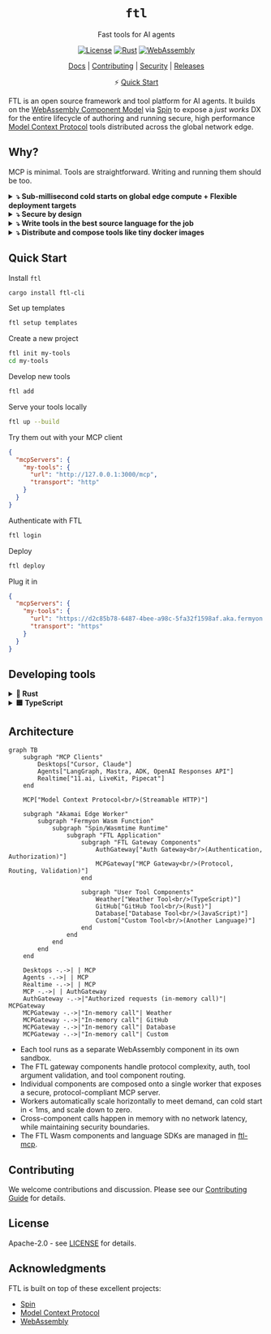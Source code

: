 <div align="center">

# `ftl`

Fast tools for AI agents

[![License](https://img.shields.io/badge/license-Apache%202.0-blue.svg)](LICENSE)
[![Rust](https://img.shields.io/badge/rust-1.87+-orange.svg)](https://www.rust-lang.org)
[![WebAssembly](https://img.shields.io/badge/WebAssembly-compatible-purple.svg)](https://webassembly.org/)

[Docs](./docs/README.md) | [Contributing](./CONTRIBUTING.md) | [Security](./SECURITY.md) | [Releases](https://github.com/fastertools/ftl-cli/releases)

⚡️ [Quick Start](#quick-start)

</div>

FTL is an open source framework and tool platform for AI agents. It builds on the [WebAssembly Component Model](https://component-model.bytecodealliance.org/design/why-component-model.html) via [Spin](https://github.com/spinframework/spin) to expose a *just works* DX for the entire lifecycle of authoring and running secure, high performance [Model Context Protocol](https://modelcontextprotocol.io) tools distributed across the global network edge.

## Why?

MCP is minimal. Tools are straightforward. Writing and running them should be too.

<details>
<summary><strong>⤵ Sub-millisecond cold starts on global edge compute + Flexible deployment targets</strong></summary>

FTL tools run on any host compatible with Spin/[Wasmtime](https://github.com/bytecodealliance/wasmtime), including your development machine.

When it's time to deploy, the FTL Platform aims to be the best surface for running and managing high performance remote tools. It handles the plumbing and exposes MCP-compliant servers that are distributed enough to be used by agents operating anywhere, including real-time voice and multimodal systems.

Latency and compute overhead for remote tool calls should not be something you have to design around. Instant, sandboxed, globally distributed high performance compute should be available to your agent as a resource. This enables powerful patterns for crafting optimal agent interactions and tool responses beyond just proxying to third party APIs.

- FTL tools run as individually sandboxed components on [Fermyon Wasm Functions](https://www.fermyon.com/wasm-functions) and [Akamai](https://www.akamai.com/why-akamai/global-infrastructure)'s globally distributed edge cloud.
- Workers automatically scale horizontally to meet demand, can cold start in < 1ms, and scale down to zero.
- The FTL [gateway components](#architecture) handle MCP server implementation, auth, tool argument validation, and tool component routing.
- Tool calls are automatically routed to a worker running on most optimal Akamai edge PoP. Ensure your users have the best possible experience when using agents that access their applications and content, regardless of physical location. 
- High performance programming patterns with low-level features like [SIMD](https://github.com/WebAssembly/spec/blob/main/proposals/simd/SIMD.md) are available via languages like Rust and C to unlock SOTA compute capabilities for real-time agents.

The FTL Platform is just one possible deployment target. It is currently in early alpha and free with limited capacity. Opt in via the `ftl login` command, which enables `ftl deploy`.
</details>

<details>
<summary><strong>⤵ Secure by design</strong></summary>

- Tools run as individual WebAssembly components to provide sandboxed tool executions on a provably airtight [security model](https://webassembly.org/docs/security/).
- MCP endpoints are secured by [protocol-compliant authorization](https://modelcontextprotocol.io/specification/2025-06-18/basic/authorization).
- Plug in your own OIDC provider via simple configuration, or use FTL's by default.
- Allowed outbound network calls are configurable by host per tool. This is especially important when you include tools you didn't author in your MCP server, which you can do with OCI registry references (see below.).
</details>

<details>
<summary><strong>⤵ Write tools in the best source language for the job</strong></summary>

* Combine tools written in different source languages within one MCP server.
* Use Rust, TypeScript, Python, Go, C, and [more](https://component-model.bytecodealliance.org/language-support.html).
* High performance features like [SIMD](https://github.com/WebAssembly/spec/blob/main/proposals/simd/SIMD.md) are available via languages like Rust and C.
</details>

<details>
<summary><strong>⤵ Distribute and compose tools like tiny docker images</strong></summary>

* Tools are compiled to self-contained Wasm binaries that are often < 1MB.
* Tools can be pushed and pulled directly from [OCI](https://opencontainers.org/)-compliant registries like Docker Hub, GitHub Container Registry, Amazon Elastic Container Registry, and more.
* Mix and match individual tools in your MCP server by registry URI.
* Tool binary size and performance are influenced by the tool's individual source language.
</details>

## Quick Start

Install `ftl`
```bash
cargo install ftl-cli
```

Set up templates
```bash
ftl setup templates
```

Create a new project
```bash
ftl init my-tools
cd my-tools
```

Develop new tools
```bash
ftl add
```

Serve your tools locally
```bash
ftl up --build
```

Try them out with your MCP client
```json
{
  "mcpServers": {
    "my-tools": {
      "url": "http://127.0.0.1:3000/mcp",
      "transport": "http"
    }
  }
}
```

Authenticate with FTL
```bash
ftl login
```

Deploy
```bash
ftl deploy
```

Plug it in
```json
{
  "mcpServers": {
    "my-tools": {
      "url": "https://d2c85b78-6487-4bee-a98c-5fa32f1598af.aka.fermyon.tech/mcp",
      "transport": "https"
    }
  }
}
```

## Developing tools

<details>
<summary><strong>🦀 Rust</strong></summary>

```rust
use ftl_sdk::{tool, ToolResponse};
use serde::Deserialize;
use schemars::JsonSchema;

#[derive(Deserialize, JsonSchema)]
struct MyToolInput {
    /// The message to process
    message: String,
}

/// A simple MCP tool
#[tool]
fn my_tool(input: MyToolInput) -> ToolResponse {
    ToolResponse::text(format!("Processed: {}", input.message))
}
```
</details>

<details>
<summary><strong>🟦 TypeScript</strong></summary>

```typescript
import { createTool, ToolResponse } from 'ftl-sdk'
import { z } from 'zod'

// Define the schema using Zod
const ToolSchema = z.object({
  message: z.string().describe('The message to process')
})

type ToolInput = z.infer<typeof ToolSchema>

const tool = createTool<ToolInput>({
  metadata: {
    name: 'my_tool',
    title: 'My Tool',
    description: 'A simple MCP tool',
    inputSchema: z.toJSONSchema(ToolSchema)
  },
  handler: async (input) => {
    return ToolResponse.text(`Processed: ${input.message}`)
  }
})

//@ts-ignore
addEventListener('fetch', (event: FetchEvent) => {
  event.respondWith(tool(event.request))
})
```
</details>

## Architecture

```mermaid
graph TB
    subgraph "MCP Clients"
        Desktops["Cursor, Claude"]
        Agents["LangGraph, Mastra, ADK, OpenAI Responses API"]
        Realtime["11.ai, LiveKit, Pipecat"]
    end
    
    MCP["Model Context Protocol<br/>(Streamable HTTP)"]
    
    subgraph "Akamai Edge Worker"
        subgraph "Fermyon Wasm Function"
            subgraph "Spin/Wasmtime Runtime"
                subgraph "FTL Application"
                    subgraph "FTL Gateway Components"
                        AuthGateway["Auth Gateway<br/>(Authentication, Authorization)"]
                        MCPGateway["MCP Gateway<br/>(Protocol, Routing, Validation)"]
                    end
                    
                    subgraph "User Tool Components"
                        Weather["Weather Tool<br/>(TypeScript)"]
                        GitHub["GitHub Tool<br/>(Rust)"]
                        Database["Database Tool<br/>(JavaScript)"]
                        Custom["Custom Tool<br/>(Another Language)"]
                    end
                end
            end
        end
    end
    
    Desktops -.->| | MCP
    Agents -.->| | MCP
    Realtime -.->| | MCP
    MCP -.->| | AuthGateway
    AuthGateway -.->|"Authorized requests (in-memory call)"| MCPGateway
    MCPGateway -.->|"In-memory call"| Weather
    MCPGateway -.->|"In-memory call"| GitHub
    MCPGateway -.->|"In-memory call"| Database
    MCPGateway -.->|"In-memory call"| Custom
```

- Each tool runs as a separate WebAssembly component in its own sandbox.
- The FTL gateway components handle protocol complexity, auth, tool argument validation, and tool component routing.
- Individual components are composed onto a single worker that exposes a secure, protocol-compliant MCP server.
- Workers automatically scale horizontally to meet demand, can cold start in < 1ms, and scale down to zero.
- Cross-component calls happen in memory with no network latency, while maintaining security boundaries.
- The FTL Wasm components and language SDKs are managed in [ftl-mcp](https://github.com/fastertools/ftl-mcp).

## Contributing

We welcome contributions and discussion. Please see our [Contributing Guide](CONTRIBUTING.md) for details.

## License

Apache-2.0 - see [LICENSE](LICENSE) for details.

## Acknowledgments

FTL is built on top of these excellent projects:
- [Spin](https://github.com/fermyon/spin)
- [Model Context Protocol](https://modelcontextprotocol.io)
- [WebAssembly](https://webassembly.org)
